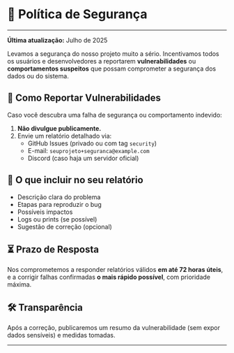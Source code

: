 # 📄 Política de Segurança

---

**Última atualização:** Julho de 2025

Levamos a segurança do nosso projeto muito a sério. Incentivamos todos os usuários e desenvolvedores a reportarem **vulnerabilidades** ou **comportamentos suspeitos** que possam comprometer a segurança dos dados ou do sistema.

## 🚨 Como Reportar Vulnerabilidades

Caso você descubra uma falha de segurança ou comportamento indevido:

1. **Não divulgue publicamente.**
2. Envie um relatório detalhado via:
   - GitHub Issues (privado ou com tag `security`)
   - E-mail: `seuprojeto+seguranca@example.com`
   - Discord (caso haja um servidor oficial)

## 🧠 O que incluir no seu relatório

- Descrição clara do problema
- Etapas para reproduzir o bug
- Possíveis impactos
- Logs ou prints (se possível)
- Sugestão de correção (opcional)

## ⏳ Prazo de Resposta

Nos comprometemos a responder relatórios válidos **em até 72 horas úteis**, e a corrigir falhas confirmadas **o mais rápido possível**, com prioridade máxima.

## 🛠️ Transparência

Após a correção, publicaremos um resumo da vulnerabilidade (sem expor dados sensíveis) e medidas tomadas.

---